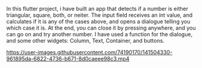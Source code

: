 In this flutter project, i have built an app that detects if a number is either triangular, square, both, or neiter.
The input field receives an int value, and calculates if it is any of the cases above, and opens a dialogue telling you which case it is.
At the end, you can close it by pressing anywhere, and you can go on and try another number.
I have used a function for the dialogue, and some other widgets: Column, Text, Container, and buttons.

https://user-images.githubusercontent.com/74190170/141504330-961895da-6822-4736-b671-8d0caeee98c3.mp4

